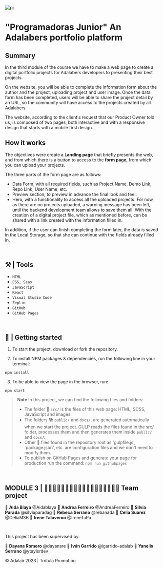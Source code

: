 
![pj](https://github.com/silviaparadag/digital-portfolio-team-project-adalab/assets/130361802/2539be6d-61a9-4453-9852-6d1824d06408)

# "Programadoras Junior" An Adalabers portfolio platform

## Summary

In the third module of the course we have to make a web page to create a digital portfolio projects for Adalabers developers to presenting their best projects.

On the website, you will be able to complete the information form about the author and the project, uploading project and user image. Once the data form has been completed, users will be able to share the project detail by an URL, so the community will have access to the projects created by all Adalabers.

The website, according to the client's request that our Product Owner told us, is composed of two pages, both interactive and with a responsive design that starts with a mobile first design.

## How it works

The objectives were create a **Landing page** that briefly presents the web, and from which there is a button to access to the **form page**, from which you can upload your projects.

The three parts of the form page are as follows:

- Data Form, with all required fields, such as Project Name, Demo Link, Repo Link, User Name, etc.
- Preview section, to preview in advance the final look and feel.
- Hero, with a functionality to access all the uploaded projects. For now, as there are no projects uploaded, a warning message has been left, until the backend development team allows to save them all.
With the creation of a digital project file, which as mentioned before, can be shared with a link created with the information filled in.

In addition, if the user can finish completing the form later, the data is saved in the Local Storage, so that she can continue with the fields already filled in.

&nbsp;

## ⚒️ | Tools

- `HTML`
- `CSS, Saas`
- `JavaScript`
- `React`
- `Visual Studio Code`
- `Zeplin`
- `GitHub`
- `GitHub Pages`

&nbsp;

## 🎲 | Getting started

1. To start the project, download or fork the repository.

2. To install NPM packages & dependencies, run the following line in your terminal:

~~~
npm install
~~~

3. To be able to view the page in the browser, run:

~~~
npm start
~~~

> **Note** In this project, we can find the following files and folders:
>
>- The folder 📂 `src/` is the files of this web page: HTML, SCSS, JavaScript and images.
>- The folders 📚 `public/` and `docs/`, are generated automatically when we start the project. GULP reads the files found in the src/ folder, processes them and then generates them inside `public/` and `docs/`.
>- Other 📝 files found in the repository root as 'gulpfile.js', 'package.json', etc. are configuration files and we don't need to modify them.
>- To publish on GitHub Pages and generate your page for production run the command: `npm run githubpages`

&nbsp;

## MODULE 3 | 👩🏻‍💻👩🏻‍💻👩🏼‍💻👩🏻‍💻👩🏻‍💻👩🏻‍💻 Team project

🔸 **Aida Blaya** @Aidablaya
🔸 **Andrea Ferreiro** @AndreaFerreiro
🔸 **Silvia Parada** @silviaparadag
🔸 **Rebeca Serrano** @rebanada
🔸 **Celia Suarez** @CeliaMSB
🔸 **Irene Talaveroo** @IreneTaPa

&nbsp;

This project has been supervised by:

🔹 **Dayana Romero** @dayanare
🔹 **Iván Garrido** @igarrido-adalab
🔹 **Yanelis Serrano** @ytaylordev

© Adalab 2023 | Trótula Promotion
